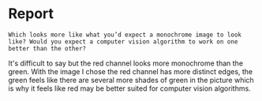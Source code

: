 # Report

`Which looks more like what you’d expect a monochrome image to look like? Would you expect a computer vision algorithm to work on one better than the other?`

It's difficult to say but the red channel looks more monochrome than the green. With the image I chose the red channel has more distinct edges, the green feels like there are several more shades of green in the picture which is why it feels like red may be better suited for computer vision algorithms.

